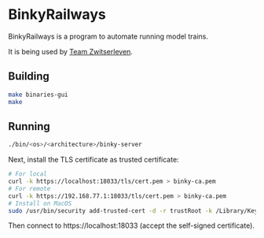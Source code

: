 # BinkyRailways

BinkyRailways is a program to automate running model trains.

It is being used by [Team Zwitserleven](https://www.teamzwitserleven.nl).

## Building

```bash
make binaries-gui
make
```

## Running

```bash
./bin/<os>/<architecture>/binky-server
```

Next, install the TLS certificate as trusted certificate:

```bash
# For local
curl -k https://localhost:18033/tls/cert.pem > binky-ca.pem
# For remote
curl -k https://192.168.77.1:18033/tls/cert.pem > binky-ca.pem
# Install on MacOS
sudo /usr/bin/security add-trusted-cert -d -r trustRoot -k /Library/Keychains/System.keychain binky-ca.pem
```

Then connect to https://localhost:18033
(accept the self-signed certificate).